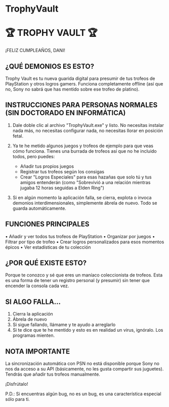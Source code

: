 # TrophyVault
🏆 TROPHY VAULT 🏆
=================
¡FELIZ CUMPLEAÑOS, DANI!

¿QUÉ DEMONIOS ES ESTO?
---------------------
Trophy Vault es tu nueva guarida digital para presumir de tus trofeos de PlayStation y otros logros gamers. 
Funciona completamente offline (así que no, Sony no sabrá que has mentido sobre ese trofeo de platino).

INSTRUCCIONES PARA PERSONAS NORMALES (SIN DOCTORADO EN INFORMÁTICA)
------------------------------------------------------------------
1. Dale doble clic al archivo "TrophyVault.exe" y listo. No necesitas instalar nada más,
   no necesitas configurar nada, no necesitas llorar en posición fetal.

2. Ya te he metido algunos juegos y trofeos de ejemplo para que veas cómo funciona. Tienes una burrada
   de trofeos así que no he incluido todos, pero puedes:
   - Añadir tus propios juegos
   - Registrar tus trofeos según los consigas
   - Crear "Logros Especiales" para esas hazañas que solo tú y tus amigos entenderán
     (como "Sobrevivió a una relación mientras jugaba 12 horas seguidas a Elden Ring")

3. Si en algún momento la aplicación falla, se cierra, explota o invoca demonios
   interdimensionales, simplemente ábrela de nuevo. Todo se guarda automáticamente.

FUNCIONES PRINCIPALES
-------------------
• Añadir y ver todos tus trofeos de PlayStation
• Organizar por juegos
• Filtrar por tipo de trofeo
• Crear logros personalizados para esos momentos épicos
• Ver estadísticas de tu colección

¿POR QUÉ EXISTE ESTO?
--------------------
Porque te conozco y sé que eres un maníaco coleccionista de trofeos. Esta es una forma de 
tener un registro personal (y presumir) sin tener que encender la consola cada vez.

SI ALGO FALLA...
--------------
1. Cierra la aplicación
2. Ábrela de nuevo
3. Si sigue fallando, llámame y te ayudo a arreglarlo
4. Si te dice que te he mentido y esto es en realidad un virus, ignóralo. Los programas mienten.

NOTA IMPORTANTE
--------------
La sincronización automática con PSN no está disponible porque Sony no nos da acceso a su API 
(básicamente, no les gusta compartir sus juguetes). Tendrás que añadir tus trofeos manualmente.

¡Disfrútalo!

P.D.: Si encuentras algún bug, no es un bug, es una característica especial sólo para ti.
